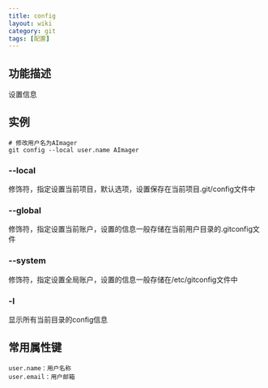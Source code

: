 ```yaml
---
title: config
layout: wiki
category: git
tags: [配置]
---
```


## 功能描述

设置信息

## 实例

```
# 修改用户名为AImager
git config --local user.name AImager
```

### --local

修饰符，指定设置当前项目，默认选项，设置保存在当前项目.git/config文件中

### --global

修饰符，指定设置当前账户，设置的信息一般存储在当前用户目录的.gitconfig文件

### --system

修饰符，指定设置全局账户，设置的信息一般存储在/etc/gitconfig文件中

### -l

显示所有当前目录的config信息

## 常用属性键

```
user.name：用户名称
user.email：用户邮箱
```
